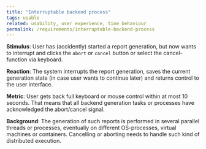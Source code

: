 ```yaml
---
title: "Interruptable backend process"
tags: usable
related: usability, user experience, time behaviour
permalink: /requirements/interruptable-backend-process
---
```


<div class="quality-requirement" markdown="1">

**Stimulus**: User has (accidently) started a report generation, but now wants to interrupt and clicks the `abort` or `cancel` button or select the cancel-function via keyboard.

**Reaction**: The system interrupts the report generation, saves the current generation state (in case user wants to continue later) and returns control to the user interface. 

**Metric**: User gets back full keyboard or mouse control within at most 10 seconds. That means that all backend generation tasks or processes have acknowledged the abort/cancel signal.

**Background**: The generation of such reports is performed in several parallel threads or processes, eventually on different OS-processes, virtual machines or containers. Cancelling or aborting needs to handle such kind of distributed execution.
</div><br>





